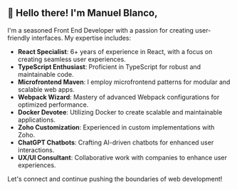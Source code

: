 <!--
**mblancodev/mblancodev** is a ✨ _special_ ✨ repository because its `README.md` (this file) appears on your GitHub profile.

Here are some ideas to get you started:

- 🔭 I’m currently working on ...
- 🌱 I’m currently learning ...
- 👯 I’m looking to collaborate on ...
- 🤔 I’m looking for help with ...
- 💬 Ask me about ...
- 📫 How to reach me: ...
- 😄 Pronouns: ...
- ⚡ Fun fact: ...
-->
## 👋 Hello there! I'm Manuel Blanco,

I'm a seasoned Front End Developer with a passion for creating user-friendly interfaces. My expertise includes:

- **React Specialist**: 6+ years of experience in React, with a focus on creating seamless user experiences.
- **TypeScript Enthusiast**: Proficient in TypeScript for robust and maintainable code.
- **Microfrontend Maven**: I employ microfrontend patterns for modular and scalable web apps.
- **Webpack Wizard**: Mastery of advanced Webpack configurations for optimized performance.
- **Docker Devotee**: Utilizing Docker to create scalable and maintainable applications.
- **Zoho Customization**: Experienced in custom implementations with Zoho.
- **ChatGPT Chatbots**: Crafting AI-driven chatbots for enhanced user interactions.
- **UX/UI Consultant**: Collaborative work with companies to enhance user experiences.

Let's connect and continue pushing the boundaries of web development!
